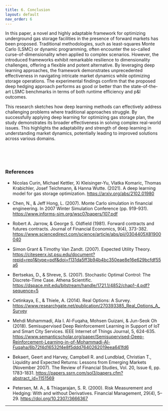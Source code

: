 ```yaml
---
title: 6. Conclusion
layout: default
nav_order: 6
---
```

In this paper, a novel and highly adaptable framework for optimizing underground gas storage facilities in the presence of forward markets has been proposed. Traditional methodologies, such as least-squares Monte Carlo (LSMC) or dynamic programming, often encounter the so-called curse-of-dimensionality when applied to complex scenarios. However, the introduced frameworks exhibit remarkable resilience to dimensionality challenges, offering a flexible and potent alternative. By leveraging deep learning approaches, the framework demonstrates unprecedented effectiveness in navigating intricate market dynamics while optimizing storage operations. The experimental findings confirm that the proposed deep hedging approach performs as good or better than the state-of-the-art LSMC benchmarks in terms of both runtime efficiency and p&l outcomes.

This research sketches how deep learning methods can effectively address challenging problems where traditional approaches struggle. By successfully applying deep learning for optimizing gas storage plan, the study demonstrates its broader effectiveness in solving complex real-world issues. This highlights the adaptability and strength of deep learning in understanding market dynamics, potentially leading to improved solutions across various domains.


<br/><br/><br/>

### References
* Nicolas Curin, Michael Kettler, Xi Kleisinger-Yu, Vlatka Komaric, Thomas Krabichler, Josef Teichmann, & Hanna Wutte. (2021). A deep learning model for gas storage optimization. https://arxiv.org/abs/2102.01980

* Chen, N., & Jeff Hong, L. (2007). Monte Carlo simulation in financial engineering. In 2007 Winter Simulation Conference (pp. 919-931). https://www.informs-sim.org/wsc07papers/107.pdf


* Robert A. Jarrow, & George S. Oldfield (1981). Forward contracts and futures contracts. Journal of Financial Economics, 9(4), 373-382. https://www.sciencedirect.com/science/article/abs/pii/0304405X81900040

* Simon Grant & Timothy Van Zandt. (2007). Expected Utility Theory. https://citeseerx.ist.psu.edu/document?repid=rep1&type=pdf&doi=f131da5ff3b94b4bc350eae8e16e629bcfdf55a6

* Bertsekas, D., & Shreve, S. (2007). Stochastic Optimal Control: The Discrete-Time Case. Athena Scientific. https://dspace.mit.edu/bitstream/handle/1721.1/4852/chap1-4.pdf?sequence=5

* Cetinkaya, E., & Thiele, A. (2014). Real Options: A Survey. https://www.researchgate.net/publication/270393385_Real_Options_A_Survey

* Mehdi Mohammadi, Ala I. Al-Fuqaha, Mohsen Guizani, & Jun-Seok Oh (2018). Semisupervised Deep Reinforcement Learning in Support of IoT and Smart City Services. IEEE Internet of Things Journal, 5, 624-635. https://www.semanticscholar.org/paper/Semisupervised-Deep-Reinforcement-Learning-in-of-Mohammadi-Al-Fuqaha/6b72f4d16532f4e8f5ddd7640262019eea641fd6

* Bekaert, Geert and Harvey, Campbell R. and Lundblad, Christian T., Liquidity and Expected Returns: Lessons from Emerging Markets (November 2007). The Review of Financial Studies, Vol. 20, Issue 6, pp. 1783-1831. https://papers.ssrn.com/sol3/papers.cfm?abstract_id=1151569

* Petersen, M. A., & Thiagarajan, S. R. (2000). Risk Measurement and Hedging: With and without Derivatives. Financial Management, 29(4), 5–29. https://doi.org/10.2307/3666367







---